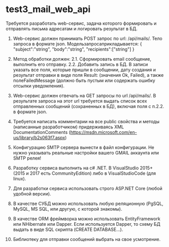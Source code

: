 # test3_mail_web_api
Требуется разработать web-сервис, задача которого формировать и отправлять письма адресатам и логировать результат в БД.

1. Web-сервис должен принимать POST запрос по url: /api/mails/. Тело запроса в формате json. Модельзапросаприкладывается:
{
"subject":"string",
"body":"string",
"recipients":["string"]
}

2. Метод обработки должен: 
2.1. Сформировать email сообщение, выполнить его отправку.
2.2. Добавить запись в БД. В записи указать все поля, которые пришли в сообщении, дату создания и результат отправки в виде поля Result: (значения Ok, Failed), а также полеFailedMessage (должно быть пустым или содержать ошибку отсылки уведомления).

3. Web-сервис должен отвечать на GET запросы по url /api/mails/. В результате запроса на этот url требуется выдать список всех отправленных сообщений (сохраненных в БД), включая поля с п.2.2. в формате json.

4. Требуется написать комментарии на все public свойства и методы (написанные разработчиком) придерживаясь XML DocumentationComments (https://msdn.microsoft.com/en-us/library/b2s063f7.aspx)

5. Конфигурацию SMTP сервера вынести в файл конфигурации. Не нужно указывать реальные настройки вашего GMAIL аккаунта или SMTP релея!

6. Разработку сервиса выполнить на c# .NET. В VisualStudio 2015+ (2015 и 2017 есть CommunityEdition) либо в VisualStudioCode (для linux). 

7. Для разработки сервиса использовать строго ASP.NET Core (любой удобной версии).

8. В качестве СУБД можно использовать любую реляционную (PgSQL, MySQL, MS SQL, или другую, с которой знакомы).

9. В качестве ORM фреймворка можно использовать EntityFramework или NHibernate или Dapper. Если используется Dapper, то схему БД выдать в виде SQL скрипта (CREATE DATABASE…).

10. Библиотеку для отправки сообщений выбрать на свое усмотрение.
